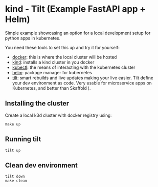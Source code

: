 #  kind - Tilt (Example FastAPI app + Helm) 

Simple example showcasing an option for a local development setup for python apps in kubernetes.

You need these tools to set this up and try it for yourself:
- [docker](https://www.docker.com): this is where the local cluster will be hosted
- [kind](https://kind.sigs.k8s.io/docs/user/quick-start/): installs a kind cluster in you docker
- [kubectl](https://kubernetes.io/docs/tasks/tools/): the means of interacting with the kubernetes cluster
- [helm](https://k3d.io): package manager for kubernetes
- [tilt](https://tilt.dev): smart rebuilds and live updates making your live easier. Tilt define your dev environment as code. Very usable for microservice apps on Kubernetes, and better than Skaffold ).

## Installing the cluster
Create a local k3d cluster with docker registry using:

```
make up
```

## Running tilt
```
tilt up
```

## Clean dev environment
```
tilt down
make clean
```

